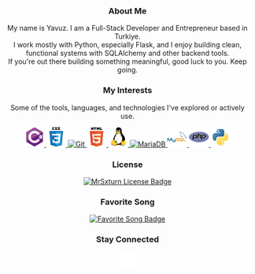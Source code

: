<h3 align="center">About Me</h3>
<p align="center">
  My name is Yavuz. I am a Full-Stack Developer and Entrepreneur based in Turkiye.<br />
  I work mostly with Python, especially Flask, and I enjoy building clean, functional systems with SQLAlchemy and other backend tools.<br />
  If you're out there building something meaningful, good luck to you. Keep going.
</p>
<h3 align="center">My Interests</h3>
<p align="center">Some of the tools, languages, and technologies I've explored or actively use.</p>
<div align="center">
  <a href="https://www.w3schools.com/cs/" target="_blank" rel="noreferrer">
    <img src="https://raw.githubusercontent.com/devicons/devicon/master/icons/csharp/csharp-original.svg" alt="C#" width="40" height="40"/>
  </a>
  <a href="https://www.w3schools.com/css/" target="_blank" rel="noreferrer">
    <img src="https://raw.githubusercontent.com/devicons/devicon/master/icons/css3/css3-original-wordmark.svg" alt="CSS3" width="40" height="40"/>
  </a>
  <a href
="https://git-scm.com/" target="_blank" rel="noreferrer">
    <img src="https://www.vectorlogo.zone/logos/git-scm/git-scm-icon.svg" alt="Git" width="40" height="40"/>
  </a>
  <a href="https://www.w3.org/html/" target="_blank" rel="noreferrer">
    <img src="https://raw.githubusercontent.com/devicons/devicon/master/icons/html5/html5-original-wordmark.svg" alt="HTML5" width="40" height="40"/>
  </a>
  <a href="https://www.linux.org/" target="_blank" rel="noreferrer">
    <img src="https://raw.githubusercontent.com/devicons/devicon/master/icons/linux/linux-original.svg" alt="Linux" width="40" height="40"/>
  </a>
  <a href="https://mariadb.org/" target="_blank" rel="noreferrer">
    <img src="https://www.vectorlogo.zone/logos/mariadb/mariadb-icon.svg" alt="MariaDB" width="40" height="40"/>
  </a>
  <a href="https://www.mysql.com/" target="_blank" rel="noreferrer">
    <img src="https://raw.githubusercontent.com/devicons/devicon/master/icons/mysql/mysql-original-wordmark.svg" alt="MySQL" width="40" height="40"/>
  </a>
  <a href="https://www.php.net" target="_blank" rel="noreferrer">
    <img src="https://raw.githubusercontent.com/devicons/devicon/master/icons/php/php-original.svg" alt="PHP" width="40" height="40"/>
  </a>
  <a href="https://www.python.org" target="_blank" rel="noreferrer">
    <img src="https://raw.githubusercontent.com/devicons/devicon/master/icons/python/python-original.svg" alt="Python" width="40" height="40"/>
  </a>
</div>

<h3 align="center">License</h3>
<p align="center">
  <a href="https://github.com/mrsxturn/mrsxturn/blob/main/LICENSE.md" target="_blank" rel="noreferrer">
    <img src="https://img.shields.io/static/v1?label=My%20License&message=MrSxturn&color=ff0051&style=flat&logo=shield&logoColor=white" alt="MrSxturn License Badge" />
  </a>
</p>

<h3 align="center">Favorite Song</h3>
<p align="center">
  <a href="https://www.youtube.com/watch?v=e2Ld4bY2_-A" target="_blank" rel="noreferrer">
<img src="https://img.shields.io/badge/Watch%20Now-Kasabian%20%E2%80%94%20Shoot%20the%20Runner-2D9734?style=flat&logo=YouTube&logoColor=white" alt="Favorite Song Badge" />
  </a>
</p>

<h3 align="center">Stay Connected</h3>
<div align="center">
  <a href="https://twitter.com/mrsxturn" target="blank">
    <img src="https://raw.githubusercontent.com/mrsxturn/mrsxturn/148cd0bff6456a7077d85a0f457ff42262146854/X.svg" width="30" alt="Twitter" />
  </a>
</div>
